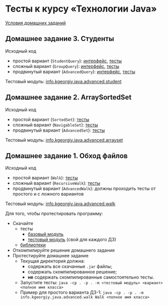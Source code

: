 # Тесты к курсу «Технологии Java»

[Условия домашних заданий](https://www.kgeorgiy.info/courses/java-advanced/homeworks.html)


## Домашнее задание 3. Студенты

Исходный код

 * простой вариант (`StudentQuery`):
    [интерфейс](modules/info.kgeorgiy.java.advanced.student/info/kgeorgiy/java/advanced/student/StudentQuery.java),
    [тесты](modules/info.kgeorgiy.java.advanced.student/info/kgeorgiy/java/advanced/student/StudentQueryTest.java)
 * сложный вариант (`GroupQuery`):
    [интерфейс](modules/info.kgeorgiy.java.advanced.student/info/kgeorgiy/java/advanced/student/GroupQuery.java),
    [тесты](modules/info.kgeorgiy.java.advanced.student/info/kgeorgiy/java/advanced/student/GroupQueryTest.java)
 * продвинутый вариант (`AdvancedQuery`):
    [интерфейс](modules/info.kgeorgiy.java.advanced.student/info/kgeorgiy/java/advanced/student/AdvancedQuery.java),
    [тесты](modules/info.kgeorgiy.java.advanced.student/info/kgeorgiy/java/advanced/student/AdvancedQueryTest.java)

Тестовый модуль: [info.kgeorgiy.java.advanced.student](artifacts/info.kgeorgiy.java.advanced.student.jar)


## Домашнее задание 2. ArraySortedSet

Исходный код

 * простой вариант (`SortedSet`): 
    [тесты](modules/info.kgeorgiy.java.advanced.arrayset/info/kgeorgiy/java/advanced/arrayset/SortedSetTest.java)
 * сложный вариант (`NavigableSet`): 
    [тесты](modules/info.kgeorgiy.java.advanced.arrayset/info/kgeorgiy/java/advanced/arrayset/NavigableSetTest.java)
 * продвинутый вариант (`AdvancedSet`): 
    [тесты](modules/info.kgeorgiy.java.advanced.arrayset/info/kgeorgiy/java/advanced/arrayset/AdvancedSetTest.java)

Тестовый модуль: [info.kgeorgiy.java.advanced.arrayset](artifacts/info.kgeorgiy.java.advanced.arrayset.jar)


## Домашнее задание 1. Обход файлов

Исходный код

 * простой вариант (`Walk`):
    [тесты](modules/info.kgeorgiy.java.advanced.walk/info/kgeorgiy/java/advanced/walk/WalkTest.java)
 * сложный вариант (`RecursiveWalk`):
    [тесты](modules/info.kgeorgiy.java.advanced.walk/info/kgeorgiy/java/advanced/walk/RecursiveWalkTest.java)
 * продвинутый вариант (`AdvancedWalk`):
    должны проходить тесты от простого и с ложного вариантов

Тестовый модуль: [info.kgeorgiy.java.advanced.walk](artifacts/info.kgeorgiy.java.advanced.walk.jar)

Для того, чтобы протестировать программу:

 * Скачайте
    * тесты
        * [базовый модуль](artifacts/info.kgeorgiy.java.advanced.base.jar)
        * [тестовый модуль](artifacts/info.kgeorgiy.java.advanced.walk.jar) (свой для каждого ДЗ)
    * [библиотеки](lib)
 * Откомпилируйте решение домашнего задания
 * Протестируйте домашнее задание
    * Текущая директория должна:
       * содержать все скачанные `.jar` файлы;
       * содержать скомпилированное решение;
       * __не__ содержать скомпилированные самостоятельно тесты.
    * Запустите тесты:
        `java -cp . -p . -m <тестовый модуль> <вариант> <полное имя класса>`
    * Пример для простого варианта ДЗ-1:
        `java -cp . -p . -m info.kgeorgiy.java.advanced.walk Walk <полное имя класса>`
